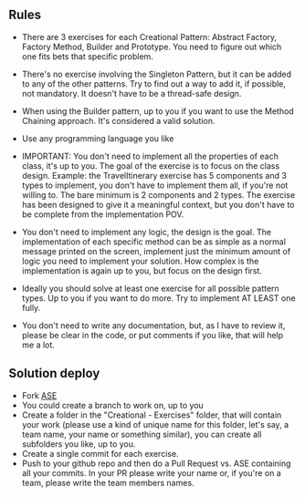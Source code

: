 ## Rules

- There are 3 exercises for each Creational Pattern: Abstract Factory, Factory Method, Builder and Prototype. You need to figure out which one fits bets that specific problem.

- There's no exercise involving the Singleton Pattern, but it can be added to any of the other patterns. Try to find out a way to add it, if possible, not mandatory. It doesn't have to be a thread-safe design.

- When using the Builder pattern, up to you if you want to use the Method Chaining approach. It's considered a valid solution.

- Use any programming language you like

- IMPORTANT: You don't need to implement all the properties of each class, it's up to you. The goal of the exercise is to focus on the class design. Example: the TravelItinerary exercise has 5 components and 3 types to implement, you don't have to implement them all, if you're not willing to. The bare minimum is 2 components and 2 types. The exercise has been designed to give it a meaningful context, but you don't have to be complete from the implementation POV.

- You don't need to implement any logic, the design is the goal. The implementation of each specific method can be as simple as a normal message printed on the screen, implement just the minimum amount of logic you need to implement your solution. How complex is the implementation is again up to you, but focus on the design first.

- Ideally you should solve at least one exercise for all possible pattern types. Up to you if you want to do more. Try to implement AT LEAST one fully.

- You don't need to write any documentation, but, as I have to review it, please be clear in the code, or put comments if you like, that will help me a lot.

## Solution deploy

- Fork [ASE](https://github.com/ComplexPlaneDev/ASE)
- You could create a branch to work on, up to you
- Create a folder in the "Creational - Exercises" folder, that will contain your work (please use a kind of unique name for this folder, let's say, a team name, your name or something similar), you can create all subfolders you like, up to you.
- Create a single commit for each exercise.
- Push to your github repo and then do a Pull Request vs. ASE containing all your commits. In your PR please write your name or, if you're on a team, please write the team members names.